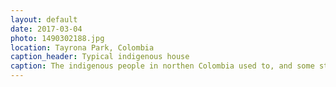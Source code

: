```yaml
---
layout: default
date: 2017-03-04
photo: 1490302188.jpg
location: Tayrona Park, Colombia
caption_header: Typical indigenous house
caption: The indigenous people in northen Colombia used to, and some still do, live in such house. The style and architecture are very different than what we are use to in Europe.
---
```

